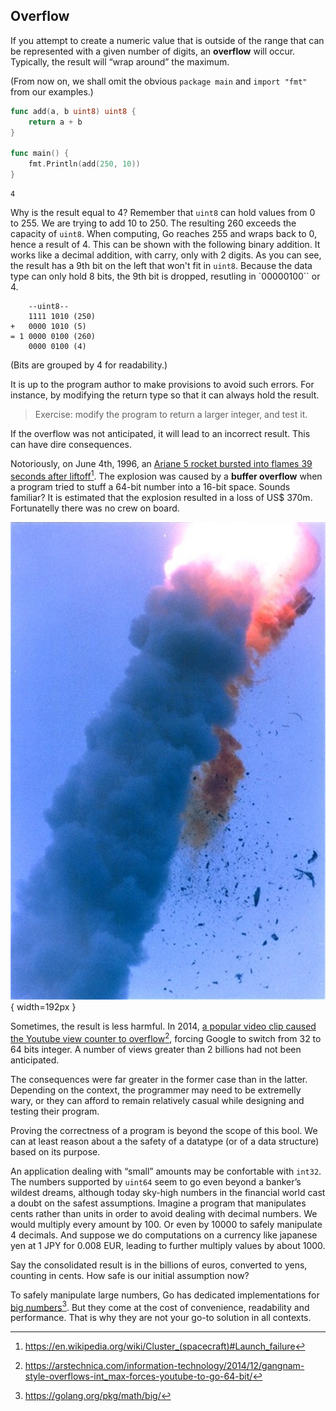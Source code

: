 ## Overflow

If you attempt to create a numeric value that is outside of the range that can be represented with a given number of digits, an **overflow** will occur. Typically, the result will “wrap around” the maximum.

(From now on, we shall omit the obvious `package main` and `import "fmt"` from our examples.)

```go
func add(a, b uint8) uint8 {
	return a + b
}

func main() {
	fmt.Println(add(250, 10))
}
```

```
4
```

Why is the result equal to $4$? Remember that `uint8` can hold values from $0$ to $255$. We are trying to add $10$ to $250$. The resulting $260$ exceeds the capacity of `uint8`. When computing, Go reaches $255$ and wraps back to $0$, hence a result of $4$. This can be shown with the following binary addition. It works like a decimal addition, with carry, only with 2 digits. As you can see, the result has a 9th bit on the left that won't fit in `uint8`. Because the data type can only hold 8 bits, the 9th bit is dropped, resutling in `00000100`` or $4$.

```
    --uint8--
    1111 1010 (250)
+   0000 1010 (5)
= 1 0000 0100 (260)
    0000 0100 (4)
```

(Bits are grouped by 4 for readability.)

It is up to the program author to make provisions to avoid such errors. For instance, by modifying the return type so that it can always hold the result.

> Exercise: modify the program to return a larger integer, and test it.

If the overflow was not anticipated, it will lead to an incorrect result. This can have dire consequences.

Notoriously, on June 4th, 1996, an [Ariane 5 rocket bursted into flames 39 seconds after liftoff](https://en.wikipedia.org/wiki/Cluster_(spacecraft)#Launch_failure)[^overflow-1]. The explosion was caused by a **buffer overflow** when a program tried to stuff a 64-bit number into a 16-bit space. Sounds familiar? It is estimated that the explosion resulted in a loss of US$ 370m. Fortunatelly there was no crew on board.

[^overflow-1]: https://en.wikipedia.org/wiki/Cluster_(spacecraft)#Launch_failure

![Ariane explosion was caused by buffer overflow](content/basic-data-types/ariane-501-explosion.jpg){ width=192px }

Sometimes, the result is less harmful. In 2014, [a popular video clip caused the Youtube view counter to overflow](https://arstechnica.com/information-technology/2014/12/gangnam-style-overflows-int_max-forces-youtube-to-go-64-bit/)[^overflow-2], forcing Google to switch from 32 to 64 bits integer. A number of views greater than 2 billions had not been anticipated.

[^overflow-2]: https://arstechnica.com/information-technology/2014/12/gangnam-style-overflows-int_max-forces-youtube-to-go-64-bit/

The consequences were far greater in the former case than in the latter. Depending on the context, the programmer may need to be extremelly wary, or they can afford to remain relatively casual while designing and testing their program.

Proving the correctness of a program is beyond the scope of this bool. We can at least reason about a the safety of a datatype (or of a data structure) based on its purpose.

An application dealing with “small” amounts may be confortable with `int32`. The numbers supported by `uint64` seem to go even beyond a banker’s wildest dreams, although today sky-high numbers in the financial world cast a doubt on the safest assumptions. Imagine a program that manipulates cents rather than units in order to avoid dealing with decimal numbers. We would multiply every amount by 100. Or even by 10000 to safely manipulate 4 decimals. And suppose we do computations on a currency like japanese yen at 1 JPY for 0.008 EUR, leading to further multiply values by about 1000.

Say the consolidated result is in the billions of euros, converted to yens, counting in cents. How safe is our initial assumption now?

To safely manipulate large numbers, Go has dedicated implementations for [big numbers](https://golang.org/pkg/math/big/)[^overflow-3]. But they come at the cost of convenience, readability and performance. That is why they are not your go-to solution in all contexts.

[^overflow-3]: https://golang.org/pkg/math/big/
